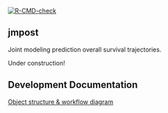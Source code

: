 <!-- badges: start -->
[![R-CMD-check](https://github.com/Genentech/jmpost/workflows/R-CMD-check/badge.svg)](https://github.com/Genentech/jmpost/actions)
<!-- badges: end -->


## jmpost

Joint modeling prediction overall survival trajectories. 

Under construction!

## Development Documentation

[Object structure & workflow diagram](https://app.diagrams.net/#G1S3gYsHKLgPlq_Tq64RYKsshSLL9ufcjD)

